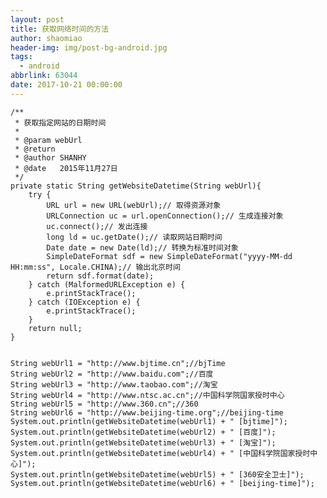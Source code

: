 ```yaml
---
layout: post
title: 获取网络时间的方法
author: shaomiao
header-img: img/post-bg-android.jpg
tags:
  - android
abbrlink: 63044
date: 2017-10-21 00:00:00
---
```

	/**
	 * 获取指定网站的日期时间
	 *
	 * @param webUrl
	 * @return
	 * @author SHANHY
	 * @date   2015年11月27日
	 */
	private static String getWebsiteDatetime(String webUrl){
		try {
			URL url = new URL(webUrl);// 取得资源对象
			URLConnection uc = url.openConnection();// 生成连接对象
			uc.connect();// 发出连接
			long ld = uc.getDate();// 读取网站日期时间
			Date date = new Date(ld);// 转换为标准时间对象
			SimpleDateFormat sdf = new SimpleDateFormat("yyyy-MM-dd HH:mm:ss", Locale.CHINA);// 输出北京时间
			return sdf.format(date);
		} catch (MalformedURLException e) {
			e.printStackTrace();
		} catch (IOException e) {
			e.printStackTrace();
		}
		return null;
	}


	String webUrl1 = "http://www.bjtime.cn";//bjTime
	String webUrl2 = "http://www.baidu.com";//百度
	String webUrl3 = "http://www.taobao.com";//淘宝
	String webUrl4 = "http://www.ntsc.ac.cn";//中国科学院国家授时中心
	String webUrl5 = "http://www.360.cn";//360
	String webUrl6 = "http://www.beijing-time.org";//beijing-time
	System.out.println(getWebsiteDatetime(webUrl1) + " [bjtime]");
	System.out.println(getWebsiteDatetime(webUrl2) + " [百度]");
	System.out.println(getWebsiteDatetime(webUrl3) + " [淘宝]");
	System.out.println(getWebsiteDatetime(webUrl4) + " [中国科学院国家授时中心]");
	System.out.println(getWebsiteDatetime(webUrl5) + " [360安全卫士]");
	System.out.println(getWebsiteDatetime(webUrl6) + " [beijing-time]");
